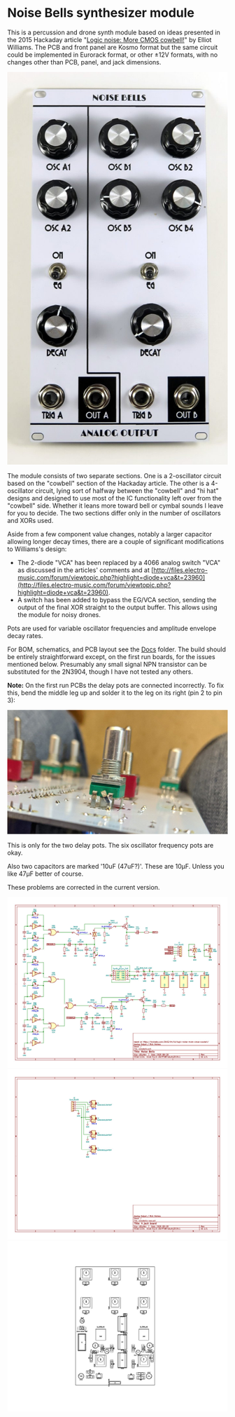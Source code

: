 # Noise Bells synthesizer module

This is a percussion and drone synth module based on ideas presented in the 2015 Hackaday article "[Logic noise: More CMOS cowbell!](https://hackaday.com/2015/04/10/logic-noise-more-cmos-cowbell/)" by Elliot Williams. The PCB and front panel are Kosmo format but the same circuit could be implemented in Eurorack format, or other ±12V formats, with no changes other than PCB, panel, and jack dimensions.

![ ](Images/IMG_6415.JPG  "Noise Bells module")

The module consists of two separate sections. One is a 2-oscillator circuit based on the "cowbell" section of the Hackaday article. The other is a 4-oscillator circuit, lying sort of halfway between the "cowbell" and "hi hat" designs and designed to use most of the IC functionality left over from the "cowbell" side. Whether it leans more toward bell or cymbal sounds I leave for you to decide. The two sections differ only in the number of oscillators and XORs used.

Aside from a few component value changes, notably a larger capacitor allowing longer decay times, there are a couple of significant modifications to Williams's design:

* The 2-diode "VCA" has been replaced by a 4066 analog switch "VCA" as discussed in the articles' comments and at [http://files.electro-music.com/forum/viewtopic.php?highlight=diode+vca&t=23960](http://files.electro-music.com/forum/viewtopic.php?highlight=diode+vca&t=23960). 
* A switch has been added to bypass the EG/VCA section, sending the output of the final XOR straight to the output buffer. This allows using the module for noisy drones.

Pots are used for variable oscillator frequencies and amplitude envelope decay rates. 

For BOM, schematics, and PCB layout see the [Docs](Docs) folder. The build should be entirely straightforward except, on the first run boards, for the issues mentioned below. Presumably any small signal NPN transistor can be substituted for the 2N3904, though I have not tested any others. 

**Note:** On the first run PCBs the delay pots are connected incorrectly. To fix this, bend the middle leg up and solder it to the leg on its right (pin 2 to pin 3):

![](Images/pot_fix.jpg)

This is only for the two delay pots. The six oscillator frequency pots are okay.

Also two capacitors are marked '10uF (47uF?)'. These are 10µF. Unless you like 47µF better of course.

These problems are corrected in the current version.

![](Images/noisebells.jpg)
![](Images/noisebells-aux.jpg)
![](Images/noisebells_pcb_layout.jpg)
